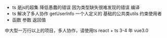 - ts 是js的超集  降低愚蠢的错误  因为类型缺失很难发现的错误  编译
- ts 解决了多人协作 getUserInfo 一个人定义的  基础的公共类utils 约束使用者
- 函数 参数 返回值

中大型一万行以上的项目，多人协作，请使用ts 
react + ts  3-4 年  vue3.0 